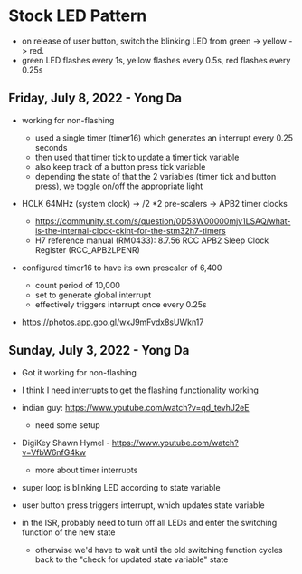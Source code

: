 # Stock LED Pattern

- on release of user button, switch the blinking LED from green -> yellow -> red.
- green LED flashes every 1s, yellow flashes every 0.5s, red flashes every 0.25s

## Friday, July 8, 2022 - Yong Da
- working for non-flashing
    - used a single timer (timer16) which generates an interrupt every 0.25 seconds
    - then used that timer tick to update a timer tick variable
    - also keep track of a button press tick variable
    - depending the state of that the 2 variables (timer tick and button press), we toggle on/off the appropriate light


- HCLK 64MHz (system clock) -> /2 *2 pre-scalers -> APB2 timer clocks
    - https://community.st.com/s/question/0D53W00000mjv1LSAQ/what-is-the-internal-clock-ckint-for-the-stm32h7-timers
    - H7 reference manual (RM0433): 8.7.56 RCC APB2 Sleep Clock Register (RCC_APB2LPENR)


- configured timer16 to have its own prescaler of 6,400
    - count period of 10,000
    - set to generate global interrupt
    - effectively triggers interrupt once every 0.25s

- https://photos.app.goo.gl/wxJ9mFvdx8sUWkn17

## Sunday, July 3, 2022 - Yong Da
- Got it working for non-flashing
- I think I need interrupts to get the flashing functionality working
- indian guy: https://www.youtube.com/watch?v=qd_tevhJ2eE
	- need some setup
- DigiKey Shawn Hymel - https://www.youtube.com/watch?v=VfbW6nfG4kw
	- more about timer interrupts

- super loop is blinking LED according to state variable
- user button press triggers interrupt, which updates state variable
- in the ISR, probably need to turn off all LEDs and enter the switching function of the new state
	- otherwise we'd have to wait until the old switching function cycles back to the "check for updated state variable" state